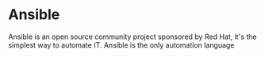 # Ansible
Ansible is an open source community project sponsored by Red Hat, it's the simplest way to automate IT. Ansible is the only automation language
